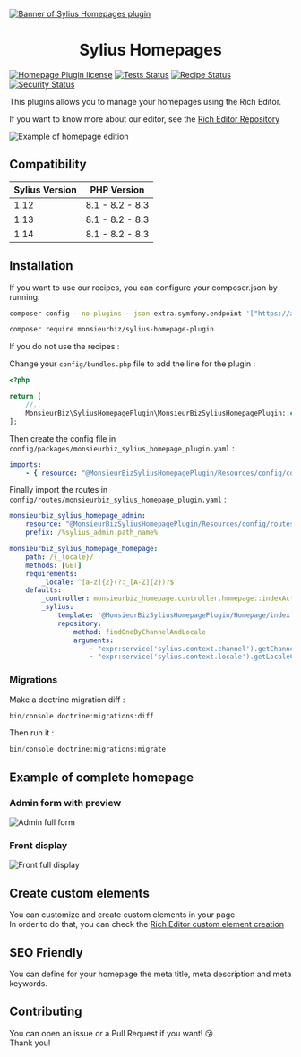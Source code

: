 [![Banner of Sylius Homepages plugin](docs/images/banner.jpg)](https://monsieurbiz.com/agence-web-experte-sylius)

<h1 align="center">Sylius Homepages</h1>

[![Homepage Plugin license](https://img.shields.io/github/license/monsieurbiz/SyliusHomepagePlugin?public)](https://github.com/monsieurbiz/SyliusHomepagePlugin/blob/master/LICENSE.txt)
[![Tests Status](https://img.shields.io/github/actions/workflow/status/monsieurbiz/SyliusHomepagePlugin/tests.yaml?branch=master&logo=github)](https://github.com/monsieurbiz/SyliusHomepagePlugin/actions?query=workflow%3ATests)
[![Recipe Status](https://img.shields.io/github/actions/workflow/status/monsieurbiz/SyliusHomepagePlugin/recipe.yaml?branch=master&label=recipes&logo=github)](https://github.com/monsieurbiz/SyliusHomepagePlugin/actions?query=workflow%3ASecurity)
[![Security Status](https://img.shields.io/github/actions/workflow/status/monsieurbiz/SyliusHomepagePlugin/security.yaml?branch=master&label=security&logo=github)](https://github.com/monsieurbiz/SyliusHomepagePlugin/actions?query=workflow%3ASecurity)


This plugins allows you to manage your homepages using the Rich Editor.

If you want to know more about our editor, see the [Rich Editor Repository](https://github.com/monsieurbiz/SyliusRichEditorPlugin)

![Example of homepage edition](screenshots/demo.gif)

## Compatibility

| Sylius Version | PHP Version     |
|----------------|-----------------|
| 1.12           | 8.1 - 8.2 - 8.3 |
| 1.13           | 8.1 - 8.2 - 8.3 |
| 1.14           | 8.1 - 8.2 - 8.3 |

## Installation

If you want to use our recipes, you can configure your composer.json by running:

```bash
composer config --no-plugins --json extra.symfony.endpoint '["https://api.github.com/repos/monsieurbiz/symfony-recipes/contents/index.json?ref=flex/master","flex://defaults"]'
```

```bash
composer require monsieurbiz/sylius-homepage-plugin
```

If you do not use the recipes : 

Change your `config/bundles.php` file to add the line for the plugin : 

```php
<?php

return [
    //..
    MonsieurBiz\SyliusHomepagePlugin\MonsieurBizSyliusHomepagePlugin::class => ['all' => true],
];
```

Then create the config file in `config/packages/monsieurbiz_sylius_homepage_plugin.yaml` :

```yaml
imports:
    - { resource: "@MonsieurBizSyliusHomepagePlugin/Resources/config/config.yaml" }
```

Finally import the routes in `config/routes/monsieurbiz_sylius_homepage_plugin.yaml` : 

```yaml
monsieurbiz_sylius_homepage_admin:
    resource: "@MonsieurBizSyliusHomepagePlugin/Resources/config/routes/admin.yaml"
    prefix: /%sylius_admin.path_name%

monsieurbiz_sylius_homepage_homepage:
    path: /{_locale}/
    methods: [GET]
    requirements:
        _locale: ^[a-z]{2}(?:_[A-Z]{2})?$
    defaults:
        _controller: monsieurbiz_homepage.controller.homepage::indexAction
        _sylius:
            template: '@MonsieurBizSyliusHomepagePlugin/Homepage/index.html.twig'
            repository:
                method: findOneByChannelAndLocale
                arguments:
                    - "expr:service('sylius.context.channel').getChannel()"
                    - "expr:service('sylius.context.locale').getLocaleCode()"
```

### Migrations

Make a doctrine migration diff : 

```php
bin/console doctrine:migrations:diff
```

Then run it : 

```php
bin/console doctrine:migrations:migrate
```

## Example of complete homepage

### Admin form with preview

![Admin full form](screenshots/full_back.jpg)

### Front display

![Front full display](screenshots/full_front.jpg)

## Create custom elements

You can customize and create custom elements in your page.  
In order to do that, you can check the [Rich Editor custom element creation](https://github.com/monsieurbiz/SyliusRichEditorPlugin#create-your-own-elements)

## SEO Friendly

You can define for your homepage the meta title, meta description and meta 
keywords.

## Contributing

You can open an issue or a Pull Request if you want! 😘  
Thank you!
